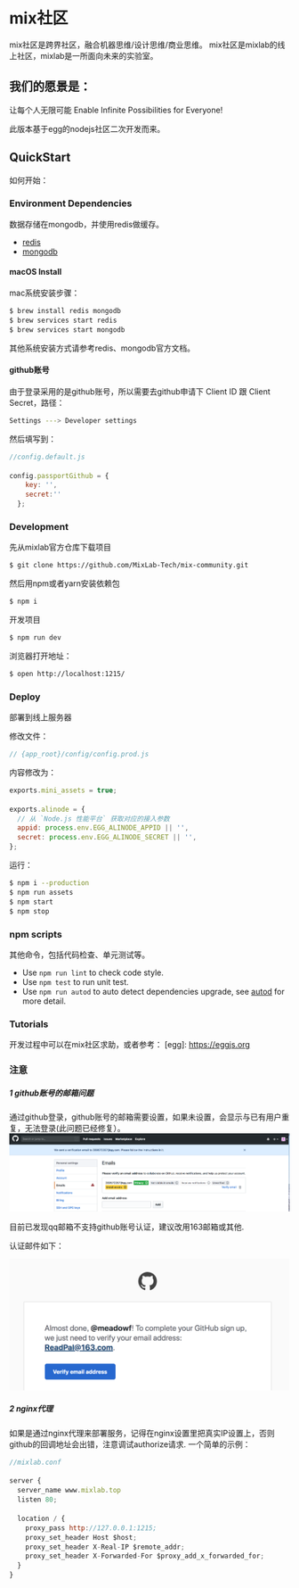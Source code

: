 # mix社区
mix社区是跨界社区，融合机器思维/设计思维/商业思维。
mix社区是mixlab的线上社区，mixlab是一所面向未来的实验室。


## 我们的愿景是：
让每个人无限可能
Enable Infinite Possibilities for Everyone!

此版本基于egg的nodejs社区二次开发而来。


## QuickStart
如何开始：
<!-- add docs here for user -->


### Environment Dependencies
数据存储在mongodb，并使用redis做缓存。

- [redis](https://redis.io/)
- [mongodb](https://www.mongodb.com/)


#### macOS Install
mac系统安装步骤：

```bash
$ brew install redis mongodb
$ brew services start redis
$ brew services start mongodb
```

其他系统安装方式请参考redis、mongodb官方文档。


#### github账号
由于登录采用的是github账号，所以需要去github申请下 Client ID 跟 Client Secret，路径：

```bash
Settings ---> Developer settings
```

然后填写到：
```js
//config.default.js

config.passportGithub = {
    key: '',
    secret:''
  };

```


### Development
先从mixlab官方仓库下载项目

```bash
$ git clone https://github.com/MixLab-Tech/mix-community.git
```

然后用npm或者yarn安装依赖包
```bash
$ npm i
```

开发项目
```bash
$ npm run dev
```

浏览器打开地址：
```bash
$ open http://localhost:1215/
```


### Deploy
部署到线上服务器

修改文件：
```js 
// {app_root}/config/config.prod.js
```

内容修改为：
```js
exports.mini_assets = true;

exports.alinode = {
  // 从 `Node.js 性能平台` 获取对应的接入参数
  appid: process.env.EGG_ALINODE_APPID || '',
  secret: process.env.EGG_ALINODE_SECRET || '',
};
```

运行：
```bash
$ npm i --production
$ npm run assets
$ npm start
$ npm stop
```


### npm scripts
其他命令，包括代码检查、单元测试等。

- Use `npm run lint` to check code style.
- Use `npm test` to run unit test.
- Use `npm run autod` to auto detect dependencies upgrade, see [autod](https://www.npmjs.com/package/autod) for more detail.



### Tutorials
开发过程中可以在mix社区求助，或者参考：
[egg]: https://eggjs.org


### 注意

##### 1 github账号的邮箱问题
通过github登录，github账号的邮箱需要设置，如果未设置，会显示与已有用户重复，无法登录(此问题已经修复）。
![tips](/tutorial/images/github_email.png)


目前已发现qq邮箱不支持github账号认证，建议改用163邮箱或其他.

认证邮件如下：

![tips](/tutorial/images/verify_email.png)



##### 2 nginx代理
如果是通过nginx代理来部署服务，记得在nginx设置里把真实IP设置上，否则github的回调地址会出错，注意调试authorize请求.
一个简单的示例：

```js
//mixlab.conf

server {
  server_name www.mixlab.top
  listen 80;
 
  location / {
    proxy_pass http://127.0.0.1:1215;
    proxy_set_header Host $host;
    proxy_set_header X-Real-IP $remote_addr;
    proxy_set_header X-Forwarded-For $proxy_add_x_forwarded_for;
  }
}

```